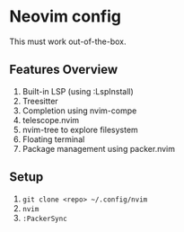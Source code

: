 # Neovim config

This must work out-of-the-box.

## Features Overview

1. Built-in LSP (using :LspInstall)
2. Treesitter
3. Completion using nvim-compe
4. telescope.nvim
5. nvim-tree to explore filesystem
6. Floating terminal
7. Package management using packer.nvim


## Setup

1. `git clone <repo> ~/.config/nvim`
2. `nvim`
3. `:PackerSync`

